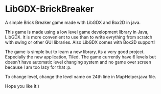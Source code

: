 # LibGDX-BrickBreaker
A simple Brick Breaker game made with LibGDX and Box2D in java.

This game is made using a low level game development library in Java, LibGDX. It is more convenient to use than to write evrything from scratch with swing or other GUI libraries. Also LibGDX comes with Box2D support!

The game is simple but to learn a new library, its a very good project. Especially the new application, Tiled. The game currently have 6 levels but doesn't have automatic level changing system and no game over screen because I am too lazy for that :p.

To change level, change the level name on 24th line in MapHelper.java file.

Hope you like it:)
